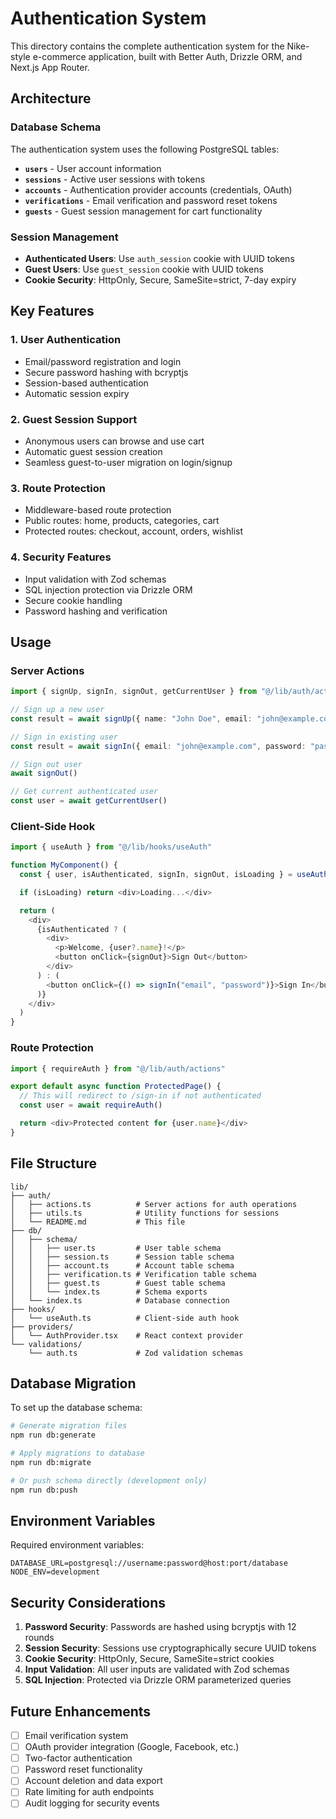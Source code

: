 # Authentication System

This directory contains the complete authentication system for the Nike-style e-commerce application, built with Better Auth, Drizzle ORM, and Next.js App Router.

## Architecture

### Database Schema

The authentication system uses the following PostgreSQL tables:

- **`users`** - User account information
- **`sessions`** - Active user sessions with tokens
- **`accounts`** - Authentication provider accounts (credentials, OAuth)
- **`verifications`** - Email verification and password reset tokens
- **`guests`** - Guest session management for cart functionality

### Session Management

- **Authenticated Users**: Use `auth_session` cookie with UUID tokens
- **Guest Users**: Use `guest_session` cookie with UUID tokens
- **Cookie Security**: HttpOnly, Secure, SameSite=strict, 7-day expiry

## Key Features

### 1. User Authentication

- Email/password registration and login
- Secure password hashing with bcryptjs
- Session-based authentication
- Automatic session expiry

### 2. Guest Session Support

- Anonymous users can browse and use cart
- Automatic guest session creation
- Seamless guest-to-user migration on login/signup

### 3. Route Protection

- Middleware-based route protection
- Public routes: home, products, categories, cart
- Protected routes: checkout, account, orders, wishlist

### 4. Security Features

- Input validation with Zod schemas
- SQL injection protection via Drizzle ORM
- Secure cookie handling
- Password hashing and verification

## Usage

### Server Actions

```typescript
import { signUp, signIn, signOut, getCurrentUser } from "@/lib/auth/actions"

// Sign up a new user
const result = await signUp({ name: "John Doe", email: "john@example.com", password: "password123" })

// Sign in existing user
const result = await signIn({ email: "john@example.com", password: "password123" })

// Sign out user
await signOut()

// Get current authenticated user
const user = await getCurrentUser()
```

### Client-Side Hook

```typescript
import { useAuth } from "@/lib/hooks/useAuth"

function MyComponent() {
  const { user, isAuthenticated, signIn, signOut, isLoading } = useAuth()

  if (isLoading) return <div>Loading...</div>

  return (
    <div>
      {isAuthenticated ? (
        <div>
          <p>Welcome, {user?.name}!</p>
          <button onClick={signOut}>Sign Out</button>
        </div>
      ) : (
        <button onClick={() => signIn("email", "password")}>Sign In</button>
      )}
    </div>
  )
}
```

### Route Protection

```typescript
import { requireAuth } from "@/lib/auth/actions"

export default async function ProtectedPage() {
  // This will redirect to /sign-in if not authenticated
  const user = await requireAuth()

  return <div>Protected content for {user.name}</div>
}
```

## File Structure

```
lib/
├── auth/
│   ├── actions.ts          # Server actions for auth operations
│   ├── utils.ts            # Utility functions for sessions
│   └── README.md           # This file
├── db/
│   ├── schema/
│   │   ├── user.ts         # User table schema
│   │   ├── session.ts      # Session table schema
│   │   ├── account.ts      # Account table schema
│   │   ├── verification.ts # Verification table schema
│   │   ├── guest.ts        # Guest table schema
│   │   └── index.ts        # Schema exports
│   └── index.ts            # Database connection
├── hooks/
│   └── useAuth.ts          # Client-side auth hook
├── providers/
│   └── AuthProvider.tsx    # React context provider
└── validations/
    └── auth.ts             # Zod validation schemas
```

## Database Migration

To set up the database schema:

```bash
# Generate migration files
npm run db:generate

# Apply migrations to database
npm run db:migrate

# Or push schema directly (development only)
npm run db:push
```

## Environment Variables

Required environment variables:

```env
DATABASE_URL=postgresql://username:password@host:port/database
NODE_ENV=development
```

## Security Considerations

1. **Password Security**: Passwords are hashed using bcryptjs with 12 rounds
2. **Session Security**: Sessions use cryptographically secure UUID tokens
3. **Cookie Security**: HttpOnly, Secure, SameSite=strict cookies
4. **Input Validation**: All user inputs are validated with Zod schemas
5. **SQL Injection**: Protected via Drizzle ORM parameterized queries

## Future Enhancements

- [ ] Email verification system
- [ ] OAuth provider integration (Google, Facebook, etc.)
- [ ] Two-factor authentication
- [ ] Password reset functionality
- [ ] Account deletion and data export
- [ ] Rate limiting for auth endpoints
- [ ] Audit logging for security events
